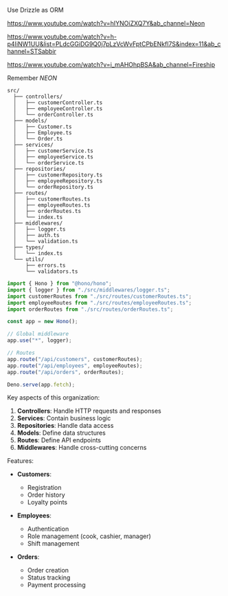 Use Drizzle as ORM

https://www.youtube.com/watch?v=hIYNOiZXQ7Y&ab_channel=Neon

https://www.youtube.com/watch?v=h-p4IiNW1UU&list=PLdcGGiDG9Q0j7pLzVcWvFptCPbENkfl7S&index=11&ab_channel=STSabbir

https://www.youtube.com/watch?v=i_mAHOhpBSA&ab_channel=Fireship

Remember _NEON_

```
src/
  ├── controllers/
  │   ├── customerController.ts
  │   ├── employeeController.ts
  │   └── orderController.ts
  ├── models/
  │   ├── Customer.ts
  │   ├── Employee.ts
  │   └── Order.ts
  ├── services/
  │   ├── customerService.ts
  │   ├── employeeService.ts
  │   └── orderService.ts
  ├── repositories/
  │   ├── customerRepository.ts
  │   ├── employeeRepository.ts
  │   └── orderRepository.ts
  ├── routes/
  │   ├── customerRoutes.ts
  │   ├── employeeRoutes.ts
  │   ├── orderRoutes.ts
  │   └── index.ts
  ├── middlewares/
  │   ├── logger.ts
  │   ├── auth.ts
  │   └── validation.ts
  ├── types/
  │   └── index.ts
  └── utils/
      ├── errors.ts
      └── validators.ts
```

```typescript
import { Hono } from "@hono/hono";
import { logger } from "./src/middlewares/logger.ts";
import customerRoutes from "./src/routes/customerRoutes.ts";
import employeeRoutes from "./src/routes/employeeRoutes.ts";
import orderRoutes from "./src/routes/orderRoutes.ts";

const app = new Hono();

// Global middleware
app.use("*", logger);

// Routes
app.route("/api/customers", customerRoutes);
app.route("/api/employees", employeeRoutes);
app.route("/api/orders", orderRoutes);

Deno.serve(app.fetch);
```

Key aspects of this organization:

1. **Controllers**: Handle HTTP requests and responses
2. **Services**: Contain business logic
3. **Repositories**: Handle data access
4. **Models**: Define data structures
5. **Routes**: Define API endpoints
6. **Middlewares**: Handle cross-cutting concerns

Features:

- **Customers**:
  - Registration
  - Order history
  - Loyalty points
- **Employees**:

  - Authentication
  - Role management (cook, cashier, manager)
  - Shift management

- **Orders**:
  - Order creation
  - Status tracking
  - Payment processing

